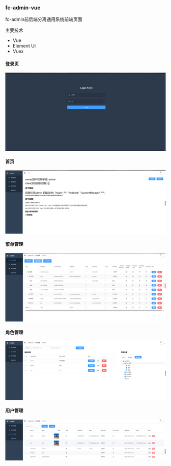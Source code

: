 ### fc-admin-vue

fc-admin前后端分离通用系统前端页面

主要技术

- Vue
- Element UI
- Vuex

#### 登录页

![](https://raw.githubusercontent.com/zhangpu1211/uploadPic/master/20200312164435.png)

#### 首页

![](https://raw.githubusercontent.com/zhangpu1211/uploadPic/master/20200312170423.png)

#### 菜单管理

![](https://raw.githubusercontent.com/zhangpu1211/uploadPic/master/20200312170523.png)

#### 角色管理

![image-20200312170719193](https://raw.githubusercontent.com/zhangpu1211/uploadPic/master/image-20200312170719193.png)

#### 用户管理

![image-20200312170757950](https://raw.githubusercontent.com/zhangpu1211/uploadPic/master/image-20200312170757950.png)
